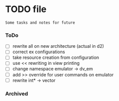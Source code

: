 # TODO file
    Some tasks and notes for future

### ToDo

- [ ] rewrite all on new architecture (actual in d2)
- [ ] correct ex configurations
- [ ] take resource creation from configuration
- [ ] use << rewriting in view printing
- [ ] change namespace emulator -> dv_em
- [ ] add >> override for user commands on emulator
- [ ] rewrite int* -> vector<int>
### Archived
